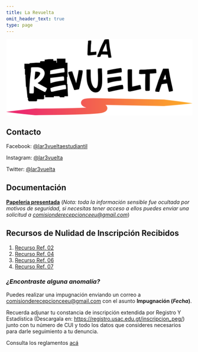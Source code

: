 ```yaml
---
title: La Revuelta
omit_header_text: true
type: page
---
```


![](/img/logos/la-revuelta.png)

## Contacto

Facebook: [@lar3vueltaestudiantil](https://www.facebook.com/lar3vueltaestudiantil)

Instagram: [@lar3vuelta](https://instagram.com/lar3vuelta)

Twitter: [@lar3vuelta](https://twitter.com/lar3vuelta)

## Documentación

**[Papelería presentada](https://drive.google.com/drive/folders/1PBVPm0YOj6MCnZMQXbT_9UBfXiwbEcv2?usp=sharing)** (*Nota: toda la información sensible fue ocultada por motivos de seguridad, si necesitas tener acceso a ellos puedes enviar una solicitud a comisionderecepcionceeu@gmail.com*)

## Recursos de Nulidad de Inscripción Recibidos

1. [Recurso Ref. 02](/recursos-nulidad/02/)
1. [Recurso Ref. 04](/recursos-nulidad/04/)
1. [Recurso Ref. 06](/recursos-nulidad/06/)
1. [Recurso Ref. 07](/recursos-nulidad/07/)

### *¿Encontraste alguna anomalía?*

Puedes realizar una impugnación enviando un correo a [comisionderecepcionceeu@gmail.com](mailto:comisionderecepcionceeu@gmail.com) con el asunto **Impugnación (*Fecha*)**.

Recuerda adjunar tu constancia de inscripción extendida por Registro Y Estadística (Descargala en: https://registro.usac.edu.gt/inscripcion_peg/) junto con tu número de CUI y todo los datos que consideres necesarios para darle seguimiento a tu denuncia.

Consulta los reglamentos [acá](/reglamentos)